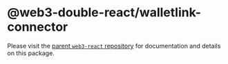# @web3-double-react/walletlink-connector

Please visit the [parent `web3-react` repository](https://github.com/NoahZinsmeister/web3-react) for documentation and details on this package.
